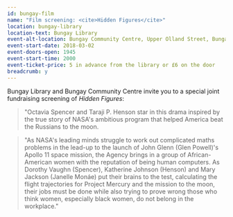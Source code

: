 ```yaml
---
id: bungay-film
name: "Film screening: <cite>Hidden Figures</cite>"
location: bungay-library
location-text: Bungay Library
event-alt-location: Bungay Community Centre, Upper Olland Street, Bungay, NR35 1BE
event-start-date: 2018-03-02
event-doors-open: 1945
event-start-time: 2000
event-ticket-price: 5 in advance from the library or £6 on the door
breadcrumb: y
---
```


Bungay Library and Bungay Community Centre invite you to a special joint fundraising screening of <cite>Hidden Figures</cite>:

> "Octavia Spencer and Taraji P. Henson star in this drama inspired by the true story of NASA's ambitious program that helped America beat the Russians to the moon.

> "As NASA's leading minds struggle to work out complicated maths problems in the lead-up to the launch of John Glenn (Glen Powell)'s Apollo 11 space mission, the Agency brings in a group of African-American women with the reputation of being human computers. As Dorothy Vaughn (Spencer), Katherine Johnson (Henson) and Mary Jackson (Janelle Monáe) put their brains to the test, calculating the flight trajectories for Project Mercury and the mission to the moon, their jobs must be done while also trying to prove wrong those who think women, especially black women, do not belong in the workplace."
